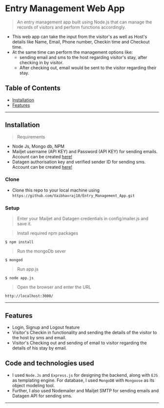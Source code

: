 
# Entry Management Web App

> An entry management app built using Node.js that can manage the records of visitors and perform functions accordingly.


- This web app can take the input from the visitor's as well as Host's details like Name, Email, Phone number, Checkin time and Checkout time.
- At the same time can perform the management options like:
   - sending email and sms to the host regarding visitor's stay, after checking in by visitor.
   - After checking out, email would be sent to the visitor regarding their stay.


## Table of Contents


- [Installation](#installation)
- [Features](#features)



---

## Installation

> Requirements 
- Node Js, Mongo db, NPM
- Mailjet username (API KEY) and Password (API KEY) for sending emails. Account can be created <a href="https://app.mailjet.com/signup" target="_blank">here!</a>
- Datagen authorisation key and verified sender ID for sending sms. Account can be created <a href="https://global.datagenit.com/register.html" target="_blank">here!</a>


### Clone

- Clone this repo to your local machine using `https://github.com/Vaibhavraj10/Entry_Management_App.git`

### Setup
> Enter your Mailjet and Datagen credentials in config/mailer.js and save it.

> Install required npm packages

```shell
$ npm install
```
> Run the mongoDb sever
```shell
$ mongod
```
> Run app.js

```shell
$ node app.js
```
> Open the browser and enter the URL
```
http://localhost:3000/
```
---

## Features
- Login, Signup and Logout feature 
- Visitor's Checkin in functionality and sending the details of the visitor to the host by sms and email.
- Visitor's Checking out and sending of email to visitor regarding the details of his stay by email.


## Code and technologies used
- I used `Node.Js` and `Express.js` for designing the backend, along with `EJS` as templating engine. For database, I used `MongoDB` with `Mongoose` as its object modeling tool.
- Further, I also used Nodemailer and Mailjet SMTP for sending emails and Datagen API for sending sms.

---



